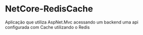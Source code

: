 # NetCore-RedisCache
Aplicação que utiliza AspNet.Mvc acessando um backend uma api configurada com Cache utilizando o Redis
